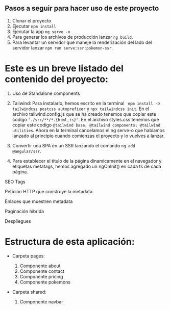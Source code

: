 ## Pasos a seguir para hacer uso de este proyecto

 1. Clonar el proyecto
 2. Ejecutar ```npm install``` 
 3. Ejecutar la app ```ng serve -o```
 4. Para generar los archivos de producción lanzar `ng build`.
 5. Para levantar un servidor que maneje la renderización del lado del servidor lanzar `npm run serve:ssr:pokemon-ssr`.




# Este es un breve listado del contenido del proyecto:

1. Uso de Standalone components

2. Tailwind: Para instalarlo, hemos escrito en la terminal ` npm install -D tailwindcss postcss autoprefixer` y `npx tailwindcss init`. En el archivo tailwind.config.js que se ha creado tenemos que copiar este codigo `"./src/**/*.{html,ts}"`. En el archivo styles.css tenemos que copiar este codigo `@tailwind base; @tailwind components; @tailwind utilities`. Ahora en la terminal cancelamos el ng serve-o que habíamos lanzado al principio cuando comienzas el proyecto y lo vuelves a lanzar.

3. Convertir una SPA en un SSR lanzando el comando `ng add @angular/ssr`.

4. Para establecer el título de la página dinamicamente en el navegador y etiquetas metatags, hemos agregado un ngOnInit() en cada ts de cada página.

SEO Tags

Petición HTTP que construye la metadata.

Enlaces que muestren metadata

Paginación híbrida

Despliegues


# Estructura de esta aplicación:

- Carpeta pages:
  1. Componente about
  2. Componente contact
  3. Componente pricing
  4. Componente pokemons

- Carpeta shared:
  1. Componente navbar
